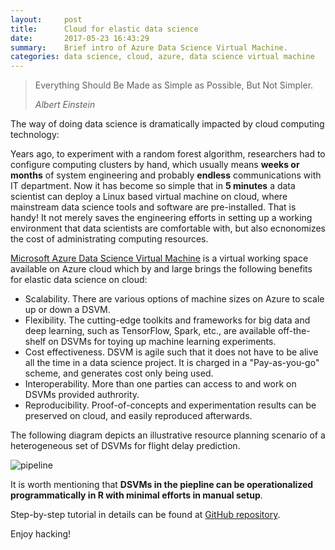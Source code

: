 ```yaml
---
layout:     post
title:      Cloud for elastic data science 
date:       2017-05-23 16:43:29
summary:    Brief intro of Azure Data Science Virtual Machine.
categories: data science, cloud, azure, data science virtual machine
---
```


<blockquote>
  <p>Everything Should Be Made as Simple as Possible, But Not Simpler.</p>
  <footer><cite title="Albert Einstein">Albert Einstein</cite></footer>
</blockquote>

The way of doing data science is dramatically impacted by cloud
computing technology: 

Years ago, to experiment with a random forest algorithm, researchers
had to configure computing clusters by hand, which usually means __weeks or months__
of system engineering and probably __endless__ communications with IT department. 
Now it has become so simple that in __5 minutes__ a data scientist can deploy a Linux based virtual
machine on cloud, where mainstream data science tools and software are pre-installed.
That is handy! It not merely saves the engineering efforts in setting up
a working environment that data scientists are comfortable with, but
also ecnonomizes the cost of administrating computing resources. 

[Microsoft Azure Data Science Virtual Machine](http://aka.ms/dsvm) is
a virtual working space available on Azure cloud which by and large brings the following
benefits for elastic data science on cloud:

* Scalability. There are various options of machine
sizes on Azure to scale up or down a DSVM. 
* Flexibility. The cutting-edge toolkits and frameworks for big data and deep learning,
such as TensorFlow, Spark, etc., are available off-the-shelf on DSVMs for toying
up machine learning experiments.
* Cost effectiveness. DSVM is agile such that it does not have to be alive
all the time in a data science project. It is charged in a "Pay-as-you-go" scheme, 
and generates cost only being used. 
* Interoperability. More than one parties can access to and work on DSVMs provided
authrority.
* Reproducibility. Proof-of-concepts and experimentation results can be
preserved on cloud, and easily reproduced afterwards.

The following diagram depicts an illustrative resource planning
scenario of a heterogeneous set of DSVMs for flight delay prediction.

![pipeline](https://yueguoguo.github.io/images/architecture.png)

It is worth mentioning that __DSVMs in the piepline can be operationalized programmatically 
in R with minimal efforts in manual setup__. 

Step-by-step tutorial in details can be found at
[GitHub
repository](https://github.com/Microsoft/acceleratoRs/tree/master/flightDelayPredictionWithDSVM). 

Enjoy hacking!
